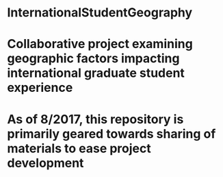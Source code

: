 # InternationalStudentGeography
# Collaborative project examining geographic factors impacting international graduate student experience
# As of 8/2017, this repository is primarily geared towards sharing of materials to ease project development
